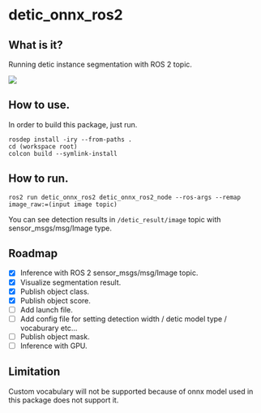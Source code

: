 # detic_onnx_ros2 

## What is it?

Running detic instance segmentation with ROS 2 topic.

[![](https://img.youtube.com/vi/EJEPW2xSSVs/0.jpg)](https://www.youtube.com/watch?v=EJEPW2xSSVs)

## How to use.

In order to build this package, just run.

```
rosdep install -iry --from-paths .
cd (workspace root)
colcon build --symlink-install
```

## How to run.

```
ros2 run detic_onnx_ros2 detic_onnx_ros2_node --ros-args --remap image_raw:=(input image topic)
```

You can see detection results in `/detic_result/image` topic with sensor_msgs/msg/Image type.

## Roadmap
- [x] Inference with ROS 2 sensor_msgs/msg/Image topic.
- [x] Visualize segmentation result.
- [x] Publish object class.
- [x] Publish object score.
- [ ] Add launch file.
- [ ] Add config file for setting detection width / detic model type / vocaburary etc...
- [ ] Publish object mask.
- [ ] Inference with GPU.

## Limitation
Custom vocabulary will not be supported because of onnx model used in this package does not support it.
